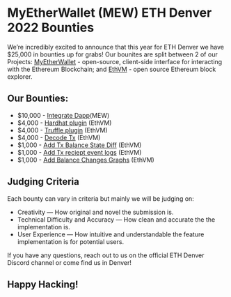 
# MyEtherWallet (MEW) ETH Denver 2022  Bounties

We’re incredibly excited to announce that this year for ETH Denver we have $25,000 in bounties up for grabs! Our bounites are split between 2 of our Projects: [MyEtherWallet](https://github.com/MyEtherWallet/MyEtherWallet) - open-source, client-side interface for interacting with the Ethereum Blockchain; and [EthVM](https://github.com/EthVM/EthVM) - open source Ethereum block explorer. 

## Our Bounties:
- $10,000 - [Integrate Dapp](https://github.com/MyEtherWallet/eth-denver-2022-bounty/tree/main/%2410%2C000-mew-integrate-dapp)(MEW)
- $4,000 - [Hardhat plugin](https://github.com/MyEtherWallet/eth-denver-2022-bounty/tree/main/%244%2C000-ethvm-hardhat-plugin) (EthVM)
- $4,000 - [Truffle plugin](https://github.com/MyEtherWallet/eth-denver-2022-bounty/tree/main/%244%2C000-ethvm-truffle-plugin) (EthVM)
- $4,000 - [Decode Tx](https://github.com/MyEtherWallet/eth-denver-2022-bounty/tree/main/%244%2C000-ethvm-decode-tx) (EthVM)
- $1,000 - [Add Tx Balance State Diff](https://github.com/MyEtherWallet/eth-denver-2022-bounty/tree/main/%241%2C000-ethvm-add-tx-balance-state-changes) (EthVM)
- $1,000 - [Add Tx reciept event logs](https://github.com/MyEtherWallet/eth-denver-2022-bounty/tree/main/%241%2C000-ethvm-create-tx-receipt-event-logs) (EthVM)
- $1,000 - [Add Balance Changes Graphs](https://github.com/MyEtherWallet/eth-denver-2022-bounty/tree/main/%241%2C000-add-balance-changes-graphs) (EthVM)

## Judging Criteria
Each bounty can vary in criteria but mainly we will be judging on:
- Creativity — How original and novel the submission is.
- Technical Difficulty and Accuracy — How clean and accurate the the implementation is.
- User Experience — How intuitive and understandable the feature implementation is for potential users.

If you have any questions, reach out to us on the official ETH Denver Discord channel or come find us in Denver!

## Happy Hacking!
